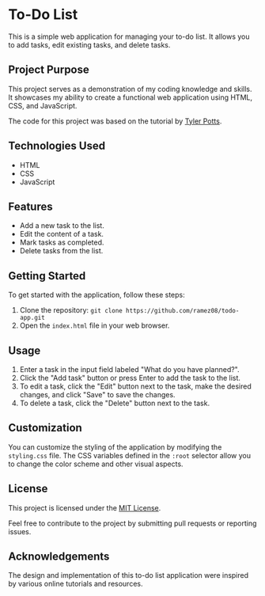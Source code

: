 # To-Do List

This is a simple web application for managing your to-do list. It allows you to add tasks, edit existing tasks, and delete tasks.

## Project Purpose

This project serves as a demonstration of my coding knowledge and skills. It showcases my ability to create a functional web application using HTML, CSS, and JavaScript.

The code for this project was based on the tutorial by [Tyler Potts](https://www.youtube.com/watch?v=MkESyVB4oUw&list=WL&index=2&ab_channel=TylerPotts).

## Technologies Used

- HTML
- CSS
- JavaScript

## Features

- Add a new task to the list.
- Edit the content of a task.
- Mark tasks as completed.
- Delete tasks from the list.

## Getting Started

To get started with the application, follow these steps:

1. Clone the repository: `git clone https://github.com/ramez08/todo-app.git`
2. Open the `index.html` file in your web browser.

## Usage

1. Enter a task in the input field labeled "What do you have planned?".
2. Click the "Add task" button or press Enter to add the task to the list.
3. To edit a task, click the "Edit" button next to the task, make the desired changes, and click "Save" to save the changes.
4. To delete a task, click the "Delete" button next to the task.

## Customization

You can customize the styling of the application by modifying the `styling.css` file. The CSS variables defined in the `:root` selector allow you to change the color scheme and other visual aspects.

## License

This project is licensed under the [MIT License](LICENSE).

Feel free to contribute to the project by submitting pull requests or reporting issues.

## Acknowledgements

The design and implementation of this to-do list application were inspired by various online tutorials and resources.
